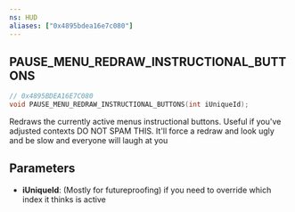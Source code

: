 ```yaml
---
ns: HUD
aliases: ["0x4895bdea16e7c080"]
---
```

## PAUSE_MENU_REDRAW_INSTRUCTIONAL_BUTTONS

```c
// 0x4895BDEA16E7C080
void PAUSE_MENU_REDRAW_INSTRUCTIONAL_BUTTONS(int iUniqueId);
```

Redraws the currently active menus instructional buttons. Useful if you've adjusted contexts
DO NOT SPAM THIS. It'll force a redraw and look ugly and be slow and everyone will laugh at you


## Parameters
* **iUniqueId**: (Mostly for futureproofing) if you need to override which index it thinks is active
